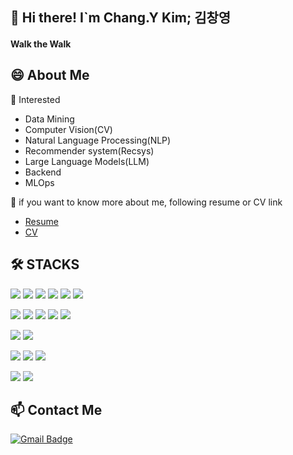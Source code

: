 ## 👋 Hi there! I`m Chang.Y Kim; 김창영
#### Walk the Walk
## 😄 About Me

📌 Interested
- Data Mining
- Computer Vision(CV)
- Natural Language Processing(NLP)
- Recommender system(Recsys)
- Large Language Models(LLM)
- Backend
- MLOps

📌 if you want to know more about me, following resume or CV link
- [Resume](https://www.notion.so/Resume-b1710e5eaa8d4ff99556a14ea41b8e2e?pvs=4)
- [CV](https://docs.google.com/document/d/1ZFRfgBmyMbv7mZoLccuPKD0qqcmZCubA/edit?usp=sharing&ouid=106445527568580324181&rtpof=true&sd=true)

## 🛠 STACKS
![](https://img.shields.io/badge/Python-3776AB?style=flat-square&logo=Python&logoColor=white)
![](https://img.shields.io/badge/C-A8B9CC?style=flat-square&logo=C&logoColor=black)
![](https://img.shields.io/badge/JAVA-007396?style=flat-square&logo=java&logoColor=white)
![](https://img.shields.io/badge/HTML5-E34F26?style=flat-square&logo=HTML5&logoColor=white)
![](https://img.shields.io/badge/Javascript-F7DF1E?style=flat-square&logo=JavaScript&logoColor=black)
![](https://img.shields.io/badge/CSS3-1572B6?style=flat-square&logo=CSS3&logoColor=white)


![](https://img.shields.io/badge/Pytorch-EE4C2C?style=flat-square&logo=Pytorch&logoColor=white)
![](https://img.shields.io/badge/Tensorflow-FF6F00?style=flat-square&logo=Tensorflow&logoColor=white)
![](https://img.shields.io/badge/Django-092E20?style=flat-square&logo=Django&logoColor=white)
![](https://img.shields.io/badge/Flask-000000?style=flat-square&logo=Flask&logoColor=white)
![](https://img.shields.io/badge/FastAPI-009688?style=flat-square&logo=FastAPI&logoColor=white)


![](https://img.shields.io/badge/SQLite-003B57?style=flat-square&logo=SQLite&logoColor=white)
![](https://img.shields.io/badge/PostgreSQL-4169E1?style=flat-square&logo=PostgreSQL&logoColor=white)

![](https://img.shields.io/badge/Docker-2496ED?style=flat-square&logo=Docker&logoColor=white)
![](https://img.shields.io/badge/Vim-019733?style=flat-square&logo=Vim&logoColor=black)
![](https://img.shields.io/badge/VSCode-007ACC?style=flat-square&logo=VisualStudioCode&logoColor=white)

![](https://img.shields.io/badge/Notion-000000?style=flat-square&logo=Notion&logoColor=white)
![](https://img.shields.io/badge/Discord-5865F2?style=flat-square&logo=Discord&logoColor=white)


## 📫 Contact Me
[![Gmail Badge](https://img.shields.io/badge/Gmail-EA4335?style=flat-square&logo=Gmail&logoColor=black)](mailto:changzero.kim@gmail.com)


